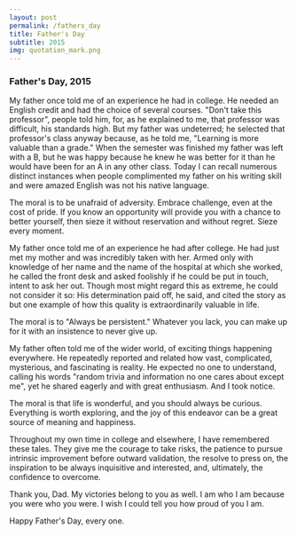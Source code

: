 ```yaml
---
layout: post
permalink: /fathers_day
title: Father's Day
subtitle: 2015
img: quotation_mark.png
---
```

### Father's Day, 2015

My father once told me of an experience he had in college. He needed an English credit and had the choice of several courses. "Don't take this professor", people told him, for, as he explained to me, that professor was difficult, his standards high. But my father was undeterred; he selected that professor's class anyway because, as he told me, "Learning is more valuable than a grade." When the semester was finished my father was left with a B, but he was happy because he knew he was better for it than he would have been for an A in any other class. Today I can recall numerous distinct instances when people complimented my father on his writing skill and were amazed English was not his native language.

The moral is to be unafraid of adversity. Embrace challenge, even at the cost of pride. If you know an opportunity will provide you with a chance to better yourself, then sieze it without reservation and without regret. Sieze every moment.

My father once told me of an experience he had after college. He had just met my mother and was incredibly taken with her. Armed only with knowledge of her name and the name of the hospital at which she worked, he called the front desk and asked foolishly if he could be put in touch, intent to ask her out. Though most might regard this as extreme, he could not consider it so: His determination paid off, he said, and cited the story as but one example of how this quality is extraordinarily valuable in life.

The moral is to "Always be persistent." Whatever you lack, you can make up for it with an insistence to never give up.

My father often told me of the wider world, of exciting things happening everywhere. He repeatedly reported and related how vast, complicated, mysterious, and fascinating is reality. He expected no one to understand, calling his words "random trivia and information no one cares about except me", yet he shared eagerly and with great enthusiasm. And I took notice.

The moral is that life is wonderful, and you should always be curious. Everything is worth exploring, and the joy of this endeavor can be a great source of meaning and happiness.

Throughout my own time in college and elsewhere, I have remembered these tales. They give me the courage to take risks, the patience to pursue intrinsic improvement before outward validation, the resolve to press on, the inspiration to be always inquisitive and interested, and, ultimately, the confidence to overcome.

Thank you, Dad. My victories belong to you as well. I am who I am because you were who you were. I wish I could tell you how proud of you I am.

Happy Father's Day, every one.
